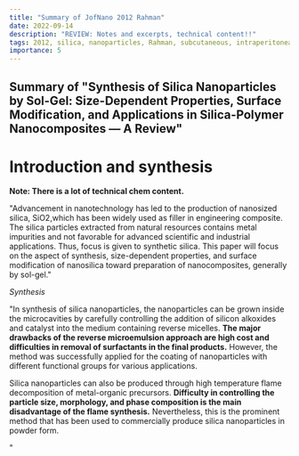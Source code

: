 ```yaml
---
title: "Summary of JofNano 2012 Rahman"
date: 2022-09-14
description: "REVIEW: Notes and excerpts, technical content!!"
tags: 2012, silica, nanoparticles, Rahman, subcutaneous, intraperitoneal, intravenous
importance: 5
---
```


## Summary of "Synthesis of Silica Nanoparticles by Sol-Gel: Size-Dependent Properties, Surface Modification, and Applications in Silica-Polymer Nanocomposites — A Review"

# Introduction and synthesis

**Note: There is a lot of technical chem content.**

"Advancement in nanotechnology has led to the production of nanosized silica, SiO2,which has been widely used as filler in engineering composite. The silica particles extracted from natural resources contains metal impurities and not favorable for advanced scientific and industrial applications. Thus, focus is given to synthetic silica. This paper will focus on the aspect of synthesis, size-dependent properties, and surface modification of nanosilica toward preparation of nanocomposites, generally by sol-gel." 

*Synthesis*

"In synthesis of silica nanoparticles, the nanoparticles can be grown inside the microcavities by carefully controlling the addition of silicon alkoxides and catalyst into the medium containing reverse micelles. **The major drawbacks of the reverse microemulsion approach are high cost and difficulties in removal of surfactants in the final products.** However, the method was successfully applied for the coating of nanoparticles with different functional groups for various applications.

Silica nanoparticles can also be produced through high temperature flame decomposition of metal-organic precursors. **Difficulty in controlling the particle size, morphology, and phase composition is the main disadvantage of the flame synthesis.** Nevertheless, this is the prominent method that has been used to commercially produce silica nanoparticles in powder form.

"
